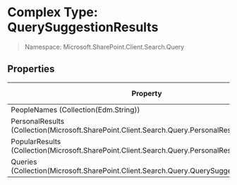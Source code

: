 # Complex Type: QuerySuggestionResults

> Namespace: Microsoft.SharePoint.Client.Search.Query

## Properties

Property | SPO | SP 2019 | SP 2016 | SP 2013
----------|:---:|:-------:|:-------:|:-------:
PeopleNames (Collection(Edm.String)) | ✅ | ✅ | ✅ | ✅
PersonalResults (Collection(Microsoft.SharePoint.Client.Search.Query.PersonalResultSuggestion)) | ✅ | ✅ | ✅ | ✅
PopularResults (Collection(Microsoft.SharePoint.Client.Search.Query.PersonalResultSuggestion)) | ✅ | ❌ | ❌ | ❌
Queries (Collection(Microsoft.SharePoint.Client.Search.Query.QuerySuggestionQuery)) | ✅ | ✅ | ✅ | ✅